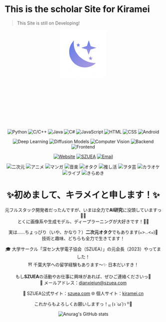 # This is the scholar Site for Kiramei

> This Site is still on Developing!

<div id="title" align=center>


<div style="padding-bottom:150px">
<img src="https://raw.githubusercontent.com/Kiramei/Kiramei/refs/heads/main/logo_r.png" style="width:150px;" />
</div>

<span id="spacing" align=center style="height:200px"></span>

![Python](https://img.shields.io/badge/Python-3776AB?style=flat\&logo=python\&logoColor=white)
![C/C++](https://img.shields.io/badge/C/C++-00599C?style=flat\&logo=c\&logoColor=white)
![Java](https://img.shields.io/badge/Java-ED8B00?style=flat\&logo=java\&logoColor=white)
![C#](https://img.shields.io/badge/C%23-239120?style=flat\&logo=c-sharp\&logoColor=white)
![JavaScript](https://img.shields.io/badge/JavaScript-F7DF1E?style=flat\&logo=javascript\&logoColor=black)
![HTML](https://img.shields.io/badge/HTML-E34F26?style=flat\&logo=html5\&logoColor=white)
![CSS](https://img.shields.io/badge/CSS-1572B6?style=flat\&logo=css3\&logoColor=white)
![Android](https://img.shields.io/badge/Android-3DDC84?style=flat\&logo=android\&logoColor=white)

![Deep Learning](https://img.shields.io/badge/Deep%20Learning-6E42B1?style=flat\&logo=pytorch\&logoColor=white)
![Diffusion Models](https://img.shields.io/badge/Diffusion%20Models-AA00FF?style=flat)
![Computer Vision](https://img.shields.io/badge/Computer%20Vision-008080?style=flat\&logo=opencv\&logoColor=white)
![Backend](https://img.shields.io/badge/Backend-F9A825?style=flat\&logo=fastapi\&logoColor=white)
![Frontend](https://img.shields.io/badge/Frontend-1E88E5?style=flat\&logo=vue.js\&logoColor=white)

[![Website](https://img.shields.io/badge/Web-kiramei.cn-blue?logo=google-chrome\&logoColor=white)](https://kiramei.cn)
[![SZUEA](https://img.shields.io/badge/SZUEA-Official-orange?logo=github)](https://www.szuea.com)
[![Email](https://img.shields.io/badge/Email-m17080854343@gmail.com-red?logo=gmail\&logoColor=white)](mailto:m17080854343@gmail.com)

![二次元](https://img.shields.io/badge/二次元-love?style=flat&color=%23000004)
![アニメ](https://img.shields.io/badge/アニメ-watching?style=flat&color=%231c0c45)
![マンガ](https://img.shields.io/badge/マンガ-reading?style=flat&color=%2351127c)
![音楽](https://img.shields.io/badge/オタク-playing?style=flat&color=%23832681)
![オタク](https://img.shields.io/badge/ギャルゲー-100%25?style=flat&color=%23b63679)
![推し活](https://img.shields.io/badge/ねこ派-always?style=flat&color=%23e65462)
![ヲタ芸](https://img.shields.io/badge/中二病-glow!%20%EF%BC%8A?style=flat&color=%23f98c3d)
![カラオケ](https://img.shields.io/badge/旅行好き-sing%F0%9F%8E%A4?style=flat&color=%23fbbf24)
![ライブ](https://img.shields.io/badge/ラーメン-going!%F0%9F%91%80?style=flat&color=%23fada79)
![きらめき](https://img.shields.io/badge/音楽-forever%20~%20%F0%9F%8C%9F?style=flat&color=%23fcfdbf)




# ✨初めまして、キラメイと申します！✨

元フルスタック開発者だったんですが、いまは全力で**AI研究**に没頭していますっ🧠🔥\
とくに画像系や生成モデル、ディープラーニングが大好きです！📸🤖

実は……ちょっぴり（いや、かなり？）**二次元オタク**でもあります(๑>◡<๑)💖\
技術と趣味、どちらも全力で生きてます！

🎓 大学サークル「深セン大学電子協会（SZUEA）」の元会長（2023）やってました！\
⛩ 千葉大学への留学経験もあります〜✨ 日本だいすき！

もし**SZUEA**の活動やお仕事に興味があれば、ぜひご連絡くださいっ📮\
📧 メールアドレス：[dianxiejun@szuea.com](mailto:dianxiejun@szuea.com)

🔗 SZUEA公式サイト：[szuea.com](https://www.szuea.com)
🌐 個人サイト：[kiramei.cn](https://kiramei.cn)

これからもよろしくお願いしますっ！₍₍ (ง ˙ω˙)ว ⁾⁾🌟


![Anurag's GitHub stats](https://github-readme-stats.vercel.app/api?username=Kiramei&show_icons=true&theme=radical)




</div>
